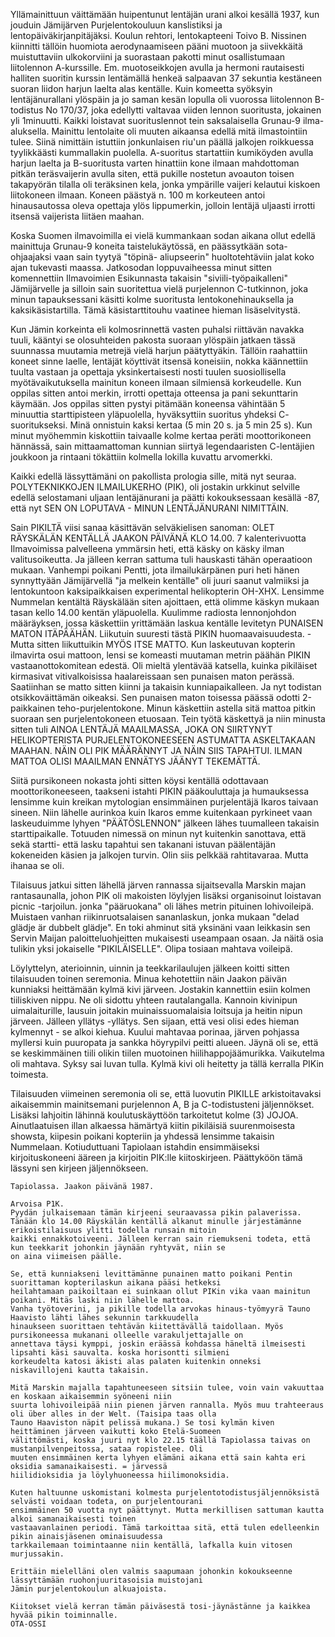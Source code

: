 Yllämainittuun väittämään huipentunut lentäjän urani alkoi kesällä 1937, kun jouduin Jämijärven Purjelentokouluun 
kanslistiksi ja lentopäiväkirjanpitäjäksi. Koulun rehtori, lentokapteeni Toivo B. Nissinen kiinnitti tällöin huomiota 
aerodynaamiseen pääni muotoon ja siivekkäitä muistuttaviin ulkokorviini ja suorastaan pakotti minut osallistumaan 
liitolennon A-kurssille. Em. muotoseikkojen avulla ja hermoni rautaisesti halliten suoritin kurssin lentämällä henkeä 
salpaavan 37 sekuntia kestäneen suoran liidon harjun laelta alas kentälle. Kuin komeetta syöksyin lentäjänurallani 
ylöspäin ja jo saman kesän lopulla oli vuorossa liitolennon B-todistus No 170/37, joka edellytti valtavaa viiden 
lennon suoritusta, jokainen yli 1minuutti. Kaikki loistavat suorituslennot tein saksalaisella Grunau-9 ilma-aluksella. 
Mainittu lentolaite oli muuten aikaansa edellä mitä ilmastointiin tulee. Siinä nimittäin istuttiin jonkunlaisen riu'un 
päällä jalkojen roikkuessa tyylikkäästi kummallakin puolella. A-suoritus startattiin kumiköyden avulla harjun laelta 
ja B-suoritusta varten hinattiin kone ilmaan mahdottoman pitkän teräsvaijerin avulla siten, että pukille nostetun 
avoauton toisen takapyörän tilalla oli teräksinen kela, jonka ympärille vaijeri kelautui kiskoen liitokoneen ilmaan. 
Koneen päästyä n. 100 m korkeuteen antoi hinausautossa oleva opettaja ylös lippumerkin, jolloin lentäjä uljaasti 
irrotti itsensä vaijerista liitäen maahan. 


Koska Suomen ilmavoimilla ei vielä kummankaan sodan aikana ollut edellä mainittuja Grunau-9 koneita 
taistelukäytössä, en päässytkään sota-ohjaajaksi vaan sain tyytyä "töpinä- aliupseerin" huoltotehtäviin jalat koko 
ajan tukevasti maassa. Jatkosodan loppuvaiheessa minut sitten komennettiin Ilmavoimien Esikunnasta takaisin 
"siviili-työpaikalleni" Jämijärvelle ja silloin sain suoritettua vielä purjelennon C-tutkinnon, joka minun 
tapauksessani käsitti kolme suoritusta lentokonehinauksella ja kaksikäsistartilla. Tämä käsistarttitouhu vaatinee 
hieman lisäselvitystä. 


Kun Jämin korkeinta eli kolmosrinnettä vasten puhalsi riittävän navakka tuuli, kääntyi se olosuhteiden pakosta 
suoraan ylöspäin jatkaen tässä suunnassa muutamia metrejä vielä harjun päätyttyäkin. Tällöin raahattiin koneet sinne 
laelle, lentäjät köyttivät itsensä koneisiin, nokka käännettiin tuulta vastaan ja opettaja yksinkertaisesti nosti tuulen 
suosiollisella myötävaikutuksella mainitun koneen ilmaan silmiensä korkeudelle. Kun oppilas sitten antoi merkin, 
irrotti opettaja otteensa ja pani sekunttarin käymään. Jos oppilas sitten pystyi pitämään koneensa vähintään 5 
minuuttia starttipisteen yläpuolella, hyväksyttiin suoritus yhdeksi C- suoritukseksi. Minä onnistuin kaksi kertaa (5 
min 20 s. ja 5 min 25 s). Kun minut myöhemmin kiskottiin taivaalle kolme kertaa peräti moottorikoneen hännässä, 
sain mittaamattoman kunnian siirtyä legendaaristen C-lentäjien joukkoon ja rintaani tökättiin kolmella lokilla 
kuvattu arvomerkki. 


Kaikki edellä lässyttämäni on pakollista prologia sille, mitä nyt seuraa. POLYTEKNIKKOJEN ILMAILUKERHO 
(PIK), oli jostakin urkkinut selville edellä selostamani uljaan lentäjänurani ja päätti kokouksessaan kesällä -87, että 
nyt SEN ON LOPUTAVA - MINUN LENTÄJÄNURANI NIMITTÄIN.

 
Sain PIKILTÄ viisi sanaa käsittävän selväkielisen sanoman: OLET RÄYSKÄLÄN KENTÄLLÄ JAAKON 
PÄIVÄNÄ KLO 14.00. 7 kalenterivuotta Ilmavoimissa palvelleena ymmärsin heti, että käsky on käsky ilman 
valitusoikeutta. Ja jälleen kerran sattuma tuli hauskasti tähän operaatioon mukaan. Vanhempi poikani Pentti, jota 
ilmailukärpänen puri heti hänen synnyttyään Jämijärvellä "ja melkein kentälle" oli juuri saanut valmiiksi ja 
lentokuntoon kaksipaikkaisen experimental helikopterin OH-XHX. Lensimme Nummelan kentältä Räyskälään siten 
ajoittaen, että olimme käskyn mukaan tasan kello 14.00 kentän yläpuolella. Kuulimme radiosta lennonjohdon 
määräyksen, jossa käskettiin yrittämään laskua kentälle levitetyn PUNAISEN MATON ITÄPÄÄHÄN. Liikutuin 
suuresti tästä PIKIN huomaavaisuudesta. - Mutta sitten liikuttuikin MYÖS ITSE MATTO. Kun laskeutuvan 
kopterin ilmavirta osui mattoon, lensi se komeasti muutaman metrin päähän PIKIN vastaanottokomitean edestä. Oli 
mieltä ylentävää katsella, kuinka pikiläiset kirmasivat vitivalkoisissa haalareissaan sen punaisen maton perässä. 
Saatiinhan se matto sitten kiinni ja takaisin kunniapaikalleen. Ja nyt todistan otsikkoväittämän oikeaksi. Sen 
punaisen maton toisessa päässä odotti 2-paikkainen teho-purjelentokone. Minun käskettiin astella sitä mattoa pitkin 
suoraan sen purjelentokoneen etuosaan. Tein työtä käskettyä ja niin minusta sitten tuli AINOA LENTÄJÄ 
MAAILMASSA, JOKA ON SIIRTYNYT HELIKOPTERISTA PURJELENTOKONEESEEN ASTUMATTA 
ASKELTAKAAN MAAHAN. NÄIN OLI PIK MÄÄRÄNNYT JA NÄIN SIIS TAPAHTUI. ILMAN MATTOA 
OLISI MAAILMAN ENNÄTYS JÄÄNYT TEKEMÄTTÄ. 


Siitä pursikoneen nokasta johti sitten köysi kentällä odottavaan moottorikoneeseen, taakseni istahti PIKIN 
pääkouluttaja ja humauksessa lensimme kuin kreikan mytologian ensimmäinen purjelentäjä Ikaros taivaan sineen. 
Niin lähelle aurinkoa kuin Ikaros emme kuitenkaan pyrkineet vaan laskeuduimme lyhyen "PÄÄTÖSLENNON" 
jälkeen lähes tuumalleen takaisin starttipaikalle. Totuuden nimessä on minun nyt kuitenkin sanottava, että sekä 
startti- että lasku tapahtui sen takanani istuvan päälentäjän kokeneiden käsien ja jalkojen turvin. Olin siis pelkkää 
rahtitavaraa. Mutta ihanaa se oli. 


Tilaisuus jatkui sitten lähellä järven rannassa sijaitsevalla Marskin majan rantasaunalla, johon PIK oli makoisten 
löylyjen lisäksi organisoinut loistavan picnic -tarjoilun. jonka "pääruokana" oli lähes metrin pituinen lohivoileipä. 
Muistaen vanhan riikinruotsalaisen sananlaskun, jonka mukaan "delad glädje är dubbelt glädje". En toki ahminut 
sitä yksinäni vaan leikkasin sen Servin Maijan paloitteluohjeitten mukaisesti useampaan osaan. Ja näitä osia tulikin 
yksi jokaiselle "PIKILÄISELLE". Olipa tosiaan mahtava voileipä. 


Löylyttelyn, aterioinnin, uinnin ja teekkarilaulujen jälkeen koitti sitten tilaisuuden toinen seremonia. Minua 
kehotettiin näin Jaakon päivän kunniaksi heittämään kylmä kivi järveen. Jostakin kannettiin esiin kolmen tiiliskiven 
nippu. Ne oli sidottu yhteen rautalangalla. Kannoin kivinipun uimalaiturille, lausuin joitakin muinaissuomalaisia 
loitsuja ja heitin nipun järveen. Jälleen yllätys -yllätys. Sen sijaan, että vesi olisi edes hieman kylmennyt - se alkoi 
kiehua. Kuului mahtavaa porinaa, järven pohjassa myllersi kuin puuropata ja sankka höyrypilvi peitti alueen. Jäynä 
oli se, että se keskimmäinen tiili olikin tiilen muotoinen hiilihappojäämurikka. Vaikutelma oli mahtava. Syksy sai 
luvan tulla. Kylmä kivi oli heitetty ja tällä kerralla PIKin toimesta. 


Tilaisuuden viimeinen seremonia oli se, että luovutin PIKILLE arkistoitavaksi aikaisemmin mainitsemani 
purjelennon A, B ja C-todistusteni jäljennökset. Lisäksi lahjoitin lähinnä koulutuskäyttöön tarkoitetut kolme (3) 
JOJOA. Ainutlaatuisen illan alkaessa hämärtyä kiitin pikiläisiä suurenmoisesta showsta, kiipesin poikani kopteriin ja 
yhdessä lensimme takaisin Nummelaan. Kotiuduttuani Tapiolaan istahdin ensimmäiseksi kirjoituskoneeni ääreen ja 
kirjoitin PIK:lle kiitoskirjeen. Päättyköön tämä lässyni sen kirjeen jäljennökseen. 


    Tapiolassa. Jaakon päivänä 1987. 
    
    Arvoisa P1K. 
    Pyydän julkaisemaan tämän kirjeeni seuraavassa pikin palaverissa. 
    Tänään klo 14.00 Räyskälän kentällä alkanut minulle järjestämänne erikoistilaisuus ylitti todella runsain mitoin 
    kaikki ennakkotoiveeni. Jälleen kerran sain riemukseni todeta, että kun teekkarit johonkin jäynään ryhtyvät, niin se 
    on aina viimeisen päälle. 
    
    Se, että kunniakseni levittämänne punainen matto poikani Pentin suorittaman kopterilaskun aikana pääsi hetkeksi 
    heilahtamaan paikoiltaan ei suinkaan ollut PIKin vika vaan mainitun poikani. Mitäs laski niin lähelle mattoa. 
    Vanha työtoverini, ja pikille todella arvokas hinaus-työmyyrä Tauno Haavisto lähti lähes sekunnin tarkkuudella 
    hinaukseen suorittaen tehtävän kiitettävällä taidollaan. Myös pursikoneessa mukanani olleelle varakuljettajalle on 
    annettava täysi kymppi, joskin eräässä kohdassa häneltä ilmeisesti lipsahti käsi sauvalta. koska horisontti silmieni 
    korkeudelta katosi äkisti alas palaten kuitenkin onneksi niskavillojeni kautta takaisin.
    
    Mitä Marskin majalla tapahtuneeseen sitsiin tulee, voin vain vakuuttaa en koskaan aikaisemmin syöneeni niin 
    suurta lohivoileipää niin pienen järven rannalla. Myös muu trahteeraus oli über alles in der Welt. (Taisipa taas olla 
    Tauno Haaviston näpit pelissä mukana.) Se tosi kylmän kiven heittäminen järveen vaikutti koko Etelä-Suomeen 
    välittömästi, koska juuri nyt klo 22.15 täällä Tapiolassa taivas on mustanpilvenpeitossa, sataa ropistelee. Oli 
    muuten ensimmäinen kerta lyhyen elämäni aikana että sain kahta eri oksidia samanaikaisesti. = järvessä 
    hiilidioksidia ja löylyhuoneessa hiilimonoksidia. 
    
    Kuten haltuunne uskomistani kolmesta purjelentotodistusjäljennöksistä selvästi voidaan todeta, on purjelentourani 
    ensimmäinen 50 vuotta nyt päättynyt. Mutta merkillisen sattuman kautta alkoi samanaikaisesti toinen 
    vastaavanlainen periodi. Tämä tarkoittaa sitä, että tulen edelleenkin pikin ainaisjäsenen ominaisuudessa 
    tarkkailemaan toimintaanne niin kentällä, lafkalla kuin vitosen murjussakin. 
    
    Erittäin mielelläni olen valmis saapumaan johonkin kokoukseenne lässyttämään ruohonjuuritasoisia muistojani 
    Jämin purjelentokoulun alkuajoista. 
    
    Kiitokset vielä kerran tämän päiväsestä tosi-jäynästänne ja kaikkea hyvää pikin toiminnalle. 
    OTA-OSSI